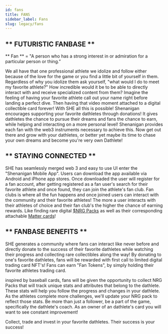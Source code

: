 ```yaml
---
id: fans
title: FANS
sidebar_label: Fans
slug: legacy/fans
---
```


## ** FUTURISTIC FANBASE **

** Fan ** = "A person who has a strong interest in or admiration for a particular person or thing.”

We all have that one professional athlete we idolize and follow either because of the love for the game or you find a little bit of yourself in them. Regardless of why you idolize them ask yourself, "what would I do to meet my favorite athlete?" How incredible would it be to be able to directly interact with and receive specialized content from them? Imagine the feeling of having your favorite athlete call out your name right before landing a perfect dive. Then having that video moment attached to a digital collectible card forever! With SHE all this is possible! Shenanigan encourages supporting your favorite dathletes through donations! It gives dathletes the chance to pursue their dreams and fans the chance to earn, while helping and interacting on a more personal level! Shenanigan provides each fan with the web3 instruments necessary to achieve this. Now get out there and grow with your dathletes, or better yet maybe its time to chase your own dreams and become you're very own Dathlete!

## ** STAYING CONNECTED **

SHE has seamlessly merged web 3 and easy to use UI enter the "Shenanigan Mobile App". Users can download the app available via Android and iPhone app stores. Once downloaded the user will register for a fan account, after getting registered as a fan user's search for their favorite athlete and once found, they can join the athlete's fan club. Fan clubs is where all the fun happens and once joined users can interact with the community and their favorite athletes! The more a user interacts with their athletes of choice and their fan club's the higher the chance of earning rewards. Like finding rare digital [$NRG Packs](./she-nft#nrg-packs) as well as their corresponding attachable [Matter cards](./she-nft#matter-card)!

## ** FANBASE BENEFITS **

SHE generates a community where fans can interact like never before and directly donate to the success of their favorite dathletes while watching their progress and collecting rare collectibles along the way! By donating to one's favorite dathletes, fans will be rewarded with first call to limited digital trading card NFT's! Fans can earn "Fan Tokens", by simply holding their favorite athletes trading card.

inspired by baseball cards, fans will be given the opportunity to collect NRG Packs that will track unique stats and attributes that belong to the dathlete. These stats will help you follow the progress and changes in your dathlete. As the athletes complete more challenges, we'll update your NRG pack to reflect those stats. Be more than just a follower, be a part of the game, specifically the dathlete's coach. As an owner of an dathlete's card you will want to see constant improvement!

Collect, trade and invest in your favorite dathletes. Their success is your success!
